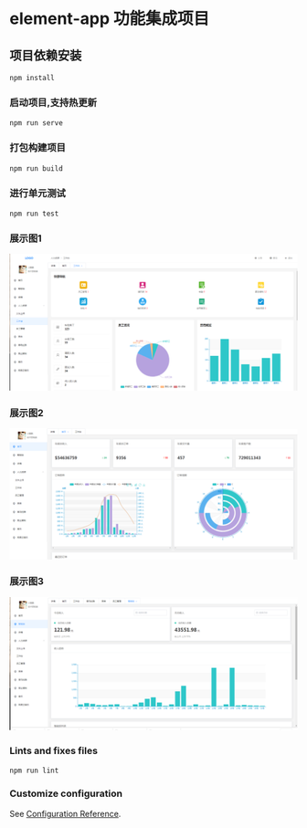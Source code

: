 # element-app 功能集成项目

## 项目依赖安装
```
npm install
```

### 启动项目,支持热更新
```
npm run serve
```

### 打包构建项目
```
npm run build
```

### 进行单元测试
```
npm run test
```

### 展示图1
![展示图1](https://github.com/jianpiao/smallzip-system/blob/master/src/assets/展示图1.png)

### 展示图2
![展示图2](https://github.com/jianpiao/smallzip-system/blob/master/src/assets/展示图2.png)

### 展示图3
![展示图3](https://github.com/jianpiao/smallzip-system/blob/master/src/assets/展示图3.png)

### Lints and fixes files
```
npm run lint
```

### Customize configuration
See [Configuration Reference](https://cli.vuejs.org/config/).
